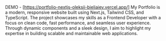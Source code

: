 DEMO - [https://portfolio-nextjs-oleksii-bieliaiev.vercel.app/] My Portfolio is a modern, responsive website built using Next.js, Tailwind CSS, and TypeScript. The project showcases my skills as a Frontend Developer with a focus on clean code, fast performance, and seamless user experience. Through dynamic components and a sleek design, I aim to highlight my expertise in building scalable and maintainable web applications.

